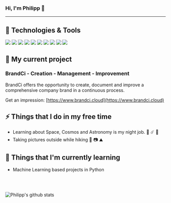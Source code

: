 ### Hi, I'm Philipp 👋
--------

## 🔧 Technologies & Tools
![](https://img.shields.io/badge/OS-macOS-353353?style=for-the-badge&logo=apple&logoColor=white)
![](https://img.shields.io/badge/OS-Windows-353353?style=for-the-badge&logo=windows&logoColor=white)
![](https://img.shields.io/badge/IDE-Visual_Studio-353353?style=for-the-badge&logo=visual-studio&logoColor=white)
![](https://img.shields.io/badge/IDE-Visual_Studio_Code-353353?style=for-the-badge&logo=visual-studio-code&logoColor=white)
![](https://img.shields.io/badge/Code-C%23-353353?style=for-the-badge&logo=.net&logoColor=white)
![](https://img.shields.io/badge/Code-Python-353353?style=for-the-badge&logo=python&logoColor=white)
![](https://img.shields.io/badge/Frontend-Angular-353353?style=for-the-badge&logo=angular&logoColor=white)
![](https://img.shields.io/badge/Tools-MSSQL-353353?style=for-the-badge&logo=microsoft-sql-server&logoColor=white)
![](https://img.shields.io/badge/Cloud-MS_Azure-353353?style=for-the-badge&logo=microsoft-azure&logoColor=white)
![](https://img.shields.io/badge/DevOps-Azure_DevOps-353353?style=for-the-badge&logo=azure-devops&logoColor=white)

## 🔭 My current project
### **BrandCi** - Creation - Management - Improvement
BrandCi offers the opportunity to create, document and improve a comprehensive company brand in a continuous process.

Get an impression: [https://www.brandci.cloud](https://www.brandci.cloud)


## ⚡ Things that I do in my free time
- Learning about Space, Cosmos and Astronomy is my night job. 🌌 ☄️ 🔭
- Taking pictures outside while hiking 🥾 📷 ⛰️


## 🌱 Things that I'm currently learning
- Machine Learning based projects in Python

<br />
<br />

![Philipp's github stats](https://github-readme-stats.vercel.app/api?username=philipp-c-moser&show_icons=true&title_color=6c6ce5&icon_color=6c6ce5)
